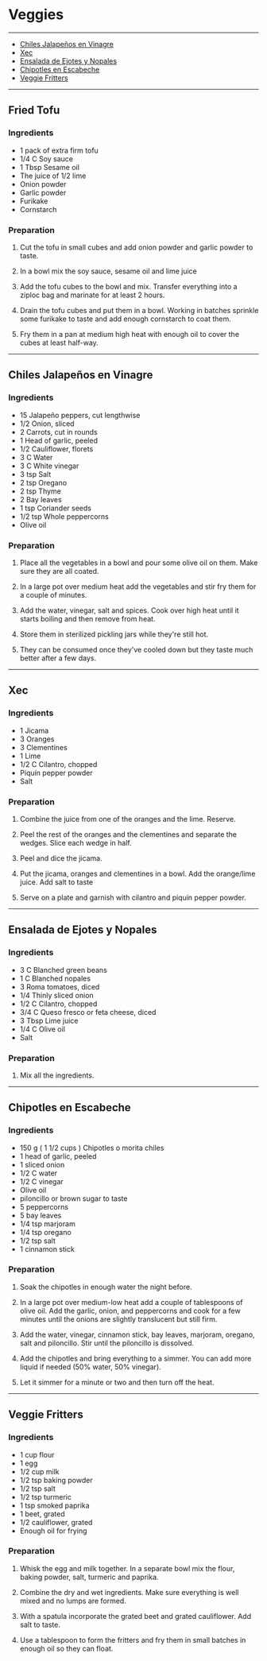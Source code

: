 # Veggies

-----

* [Chiles Jalapeños en Vinagre](#ChilesJalapenosEnVinagre)
* [Xec](#Xec)
* [Ensalada de Ejotes y Nopales](#EnsaladaDeEjotesYNopales)
* [Chipotles en Escabeche](#ChipotlesEnEscabeche)
* [Veggie Fritters](#VeggieFritters)

-----

<div style="page-break-after: always; visibility: hidden"></div>

## <a id="FriedTofu" name="Fried Tofu"></a> Fried Tofu

### Ingredients

* 1 pack of extra firm tofu
* 1/4 C Soy sauce
* 1 Tbsp Sesame oil
* The juice of 1/2 lime
* Onion powder
* Garlic powder
* Furikake
* Cornstarch

### Preparation

1. Cut the tofu in small cubes and add onion powder and garlic powder to taste.

1. In a bowl mix the soy sauce, sesame oil and lime juice

1. Add the tofu cubes to the bowl and mix. Transfer everything into a ziploc bag and marinate for at least 2 hours.

1. Drain the tofu cubes and put them in a bowl. Working in batches sprinkle some furikake to taste and add enough cornstarch to coat them.

1. Fry them in a pan at medium high heat with enough oil to cover the cubes at least half-way.

-----

<div style="page-break-after: always; visibility: hidden"></div>


## <a id="ChilesJalapenosEnVinagre" name="Chiles Jalapeños en Vinagre"></a> Chiles Jalapeños en Vinagre

### Ingredients

* 15 Jalapeño peppers, cut lengthwise
* 1/2 Onion, sliced
* 2 Carrots, cut in rounds
* 1 Head of garlic, peeled
* 1/2 Cauliflower, florets
* 3 C Water
* 3 C White vinegar
* 3 tsp Salt
* 2 tsp Oregano
* 2 tsp Thyme
* 2 Bay leaves
* 1 tsp Coriander seeds
* 1/2 tsp Whole peppercorns
* Olive oil

### Preparation

1. Place all the vegetables in a bowl and pour some olive oil on them. Make sure they are all coated.

1. In a large pot over medium heat add the vegetables and stir fry them for a couple of minutes.

1. Add the water, vinegar, salt and spices. Cook over high heat until it starts boiling and then remove from heat.

1. Store them in sterilized pickling jars while they're still hot.

1. They can be consumed once they've cooled down but they taste much better after a few days.

-----

<div style="page-break-after: always; visibility: hidden"></div>


## <a id="Xec" name="Xec"></a> Xec

### Ingredients

* 1 Jicama
* 3 Oranges
* 3 Clementines
* 1 Lime
* 1/2 C Cilantro, chopped
* Piquín pepper powder
* Salt

### Preparation

1. Combine the juice from one of the oranges and the lime. Reserve.

1. Peel the rest of the oranges and the clementines and separate the wedges. Slice each wedge in half.

1. Peel and dice the jicama.

1. Put the jicama, oranges and clementines in a bowl. Add the orange/lime juice. Add salt to taste

1. Serve on a plate and garnish with cilantro and piquín pepper powder.

-----

<div style="page-break-after: always; visibility: hidden"></div>


## <a id="EnsaladaDeEjotesYNopales" name="Ensalada de Ejotes y Nopales"></a> Ensalada de Ejotes y Nopales

### Ingredients

* 3 C Blanched green beans
* 1 C Blanched nopales
* 3 Roma tomatoes, diced
* 1/4 Thinly sliced onion
* 1/2 C Cilantro, chopped
* 3/4 C Queso fresco or feta cheese, diced
* 3 Tbsp Lime juice
* 1/4 C Olive oil
* Salt

### Preparation

1. Mix all the ingredients.

-----

<div style="page-break-after: always; visibility: hidden"></div>


## <a id="ChipotlesEnEscabeche" name="Chipotles en Escabeche"></a> Chipotles en Escabeche

### Ingredients

* 150 g ( 1 1/2 cups ) Chipotles o morita chiles
* 1 head of garlic, peeled
* 1 sliced onion
* 1/2 C water
* 1/2 C vinegar
* Olive oil
* piloncillo or brown sugar to taste
* 5 peppercorns
* 5 bay leaves
* 1/4 tsp marjoram
* 1/4 tsp oregano
* 1/2 tsp salt
* 1 cinnamon stick

### Preparation

1. Soak the chipotles in enough water the night before.

1. In a large pot over medium-low heat add a couple of tablespoons of olive oil. Add the garlic, onion, and peppercorns and cook for a few minutes until the onions are slightly translucent but still firm.

1. Add the water, vinegar, cinnamon stick, bay leaves, marjoram, oregano, salt and piloncillo. Stir until the piloncillo is dissolved.

1. Add the chipotles and bring everything to a simmer. You can add more liquid if needed (50% water, 50% vinegar).

1. Let it simmer for a minute or two and then turn off the heat.

-----

<div style="page-break-after: always; visibility: hidden"></div>


## <a id="VeggieFritters" name="Veggie Fritters"></a> Veggie Fritters

### Ingredients

* 1 cup flour
* 1 egg
* 1/2 cup milk
* 1/2 tsp baking powder
* 1/2 tsp salt
* 1/2 tsp turmeric
* 1 tsp smoked paprika
* 1 beet, grated
* 1/2 cauliflower, grated
* Enough oil for frying

### Preparation

1. Whisk the egg and milk together. In a separate bowl mix the flour, baking powder, salt, turmeric and paprika.

1. Combine the dry and wet ingredients. Make sure everything is well mixed and no lumps are formed.

1. With a spatula incorporate the grated beet and grated cauliflower. Add salt to taste.

1. Use a tablespoon to form the fritters and fry them in small batches in enough oil so they can float.
